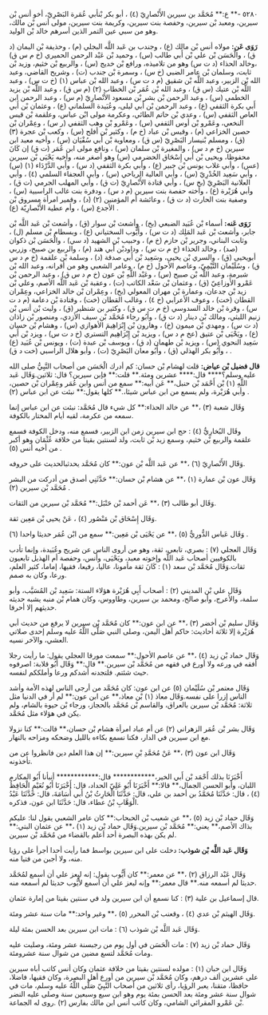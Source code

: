 ٥٢٨٠ -** ع:** مُحَمَّد بن سيرين الأَنْصارِيّ (٤) ، أبو بكر بْنأبي عُمَرة البَصْرِيّ، أخو أنس بْن سيرين، ومعبد بْن سيرين، وحفصة بنت سيرين، وكريمة بنت سيرين، مولى أنس بْن مالك، وهو من سبي عين التمر الذين أسرهم خالد بْن الوليد.

**رَوَى عَن:** مولاه أنس بْن مالك (ع) ، وجندب بن عَبد اللَّه البجلي (م) ، وحذيفة بْن اليمان (د ق) ، والْحَسَن بْن علي بْن أَبي طالب (س) ، وحميد بْن عَبْد الرحمن الحميري (خ م س ق) ،وخالد الحذاء (د ت س) وهو من تلاميذه، ورافع بْن خديج (س) ، والربيع بْن خثيم، وزيد بْن ثابت، وسلمان بْن عامر الضبي (خ س) ، وسمرة بْن جندب (ت) ، وشريح القاضي، وعبد الله بْن الزبير، وعبد اللَّه بْن شقيق (م د ت س) ، وعبد الله بْن عباس (١) (خ ت س) ، وعبد اللَّه بْن عتيك (س ق) ، وعبد الله بْن عُمَر بْن الخطاب (٢) (م س ق) ، وعبد اللَّه بْن يزيد الخطمي (س) ، وعبد الرحمن بْن بشر بْن مسعود الأَنْصارِيّ (م س) ، وعبد الرحمن ابن أَبي بكرة الثقفي (ع) ، وعبد الرحمن بْن أَبي ليلى، وعُبَيدة السلماني (ع) ، وعثمان بْن أَبي العاص الثقفي (س) ، وعدي بْن حاتم الطائي، وعكرمة مولى ابْن عباس، وعلقمة بْن قيس النخعي، وعَمْرو بْن أوس الثقفي (س) ، وعَمْرو بْن وهب الثقفي (ر س) ، وعِمْران بْن حصين الخزاعي (م) ، وقيس بْن عباد (خ م) ، وكثير بْن أفلح (س) ، وكعب بْن عجرة (٣) (ق) ، ومسلم بْنيسار البَصْرِيّ (س ق) ، ومعاوية بْن أَبي سُفْيَان (س) ، وأخيه معبد ابن سيرين (خ م د س) ، والمغيرة بْن سلمان (س) ، ونافع مولى ابن عُمَر (ت ق) إن كَانَ محفوظا، ويحيى بْن أَبي إِسْحَاق الحضرمي (س) وهو أصغر منه، وأخيه يَحْيَى بْن سيرين (عس) ، وأبي غلاب يونس بْن جبير (ع) ، وأبي بكرة الثقفي (د س) ، وأَبي الدَّرْدَاء (١) (س) ، وأبي سَعِيد الخُدْرِيّ (س) ، وأبي العالية الرياحي (س) ، وأبي العجفاء السلمي (٤) ، وأبي العلانية البَصْرِيّ (بخ س) ، وأبي قتادة الأَنْصارِيّ (ت ق) ، وأبي المهلب الجرمي (ت ق) ، وأبي هُرَيْرة (ع) ، وأخته حفصة بنت سيرين (م د س) ، ودفرة بنت غالب الراسبية (س) ، وصفية بنت الحارث (د ت ق) ، وعائشة أم المؤمنين (٢) (د) ، وقمير امرأة مسروق بْن الأجدع (س) ، وأم عطية الأَنْصارِيّة (ع) .

**رَوَى عَنه:** أسماء بْن عُبَيد الضبعي (بخ) ، وأشعث بْن سوار (ق) ، وأشعث بْن عَبد اللَّه بْن جابر، وأشعث بْن عَبد المَلِك (د ت س) ، وأَيُّوب السختياني (ع) ، وبسطام بْن مسلم (ل) ، وثابت البناني، وجرير بْن حازم (خ م) ، وحبيب بْن الشهيد (د سي) ، والْحَسَن بْن ذكوان (صد) ، وخالد الحذاء (خ م ت س) ، وداودبْن أَبي هند (م) ، والربيع بن صبيح، وزربي أبويحيى (ق) ، والسري بْن يحيى، وسَعِيد بْن أَبي صدقة (د) ، وسلمة بْن علقمة (خ م د س ق) ، وسُلَيْمان التَّيْمِيّ، وعاصم الأحول (خ م) ، وعامر الشعبي وهو من أقرانه، وعبد الله بْن شبرمة، وعبد اللَّه بْن صبيح (س) ، وعَبْد اللَّهِ بْن عون (خ م د س ق) ، وعبد الرحمن بْن عَمْرو الأَوزاعِيّ (ق) ، وعثمان بْن سَعْد الكاتب (ت) ، وعقبة بْن عَبد اللَّه الأصم، وعلي بْن زيد بْن جدعان، وعمارة بْن مهران المعولي (بخ) ، وعِمْران بْن خالد الخزاعي، وعِمْران القطان (خت) ، وعوف الأعرابي (خ ٤) ، وغالب القطان (خت) ، وقتادة بْن دعامة (م د ت س) ، وقرة بْن خالد السدوسي (خ م ت س ق) ، وكثير بن شنظير (ق) ، وليث بْن أنس بْن زنيم الليثي، ومالك بْن دينار (د ت ق) ، وأَبُو رجاء مُحَمَّد بْن سيف الأزدي، ومنصور بْن زاذان (د ت س) ، ومهدي بْن ميمون (خ) ، وهارون بْن إِبْرَاهِيمَ الأهوازي (س) ، وهشام بْن حسان (ع) ، ويَحْيَى بْن عتيق (عخ م د س) ، ويزيد بْن إِبْرَاهِيم التستري (خ د ت س) ، ويزد بْن أَبي سَعِيد النحوي (س) ، ويزيد بْن طهمان (د ق) ، ويوسف بْن عبدة (ت) ، ويونس بْن عُبَيد (ع) ، وأَبُو بكر الهذلي (ق) ، وأَبُو معان البَصْرِيّ (ت) ، وأبو هلال الراسبي (خت د ق) .

**قال فضيل بْن عياض:** قلت لهشام بْن حسان: كم أدرك الْحَسَن من أصحاب النَّبِيُّ صلى الله عليه وسلم؟**** قال:**** عشرين ومئة.** قلت:** فإبن سيرين؟ قال: ثلاثين.وَقَال عَبد اللَّهِ (١) بْن أَحْمَد بْن حنبل،** عَن أبيه:** سمع من أنس وابن عُمَر وعِمْران بْن حصين، وأبي هُرَيْرة، ولم يسمع من ابن عباس شيئا،.** كلها يقول:** نبئت عن ابن عباس (٢) .

وَقَال شعبة (٣) ،** عن خالد الحذاء:** كل شيء قال مُحَمَّد: نبئت عن ابن عباس إنما سمعه من عكرمة، لقيه أيام المختار بالكوفة.

وقَال البُخارِيُّ (٤) : حج ابن سيرين زمن ابن الزبير، فسمع منه، ودخل الكوفة فسمع علقمة والربيع بْن خثيم، وسمع زيد بْن ثابت، ولد لسنتين بقيتا من خلافة عُثْمَان وهو أكبر من أخيه أنس (٥) .

وَقَال الأَنْصارِيّ (٦) ،** عن عَبد اللَّه بْن عون:** كان مُحَمَّد يحدثبالحديث على حروفه.

وَقَال عون بْن عمارة (١) ،** عن هشام بْن حسان:** حَدَّثَنِي أصدق من أدركت من البشر مُحَمَّد بْن سيرين (٢) .

وَقَال أبو طالب (٣) ،** عَن أحمد بْن حَنْبَل:** مُحَمَّد بْن سيرين من الثقات.

وَقَال إِسْحَاق بْن مَنْصُور (٤) ، عَنْ يحيى بْن مَعِين ثقة.

وَقَال عَباس الدُّورِيُّ (٥) ،** عن يَحْيَى بْن مَعِين:** سمع من ابْن عُمَر حديثا واحدا (٦) .

وَقَال العجلي (٧) : بصري، تابعي، ثقة، وهو من أروى الناس عن شريح وعُبَيدة، وإنما تأدب بالكوفيين أصحاب عَبد اللَّه وإخوته معبد، ويَحْيَى، وأنس، وحفصة أم الهذيل تابعيون ثقات.وَقَال مُحَمَّد بْن سعد (١) : كَانَ ثقة مأمونا، عاليا، رفيعا، فقيها، إماما، كثير العلم، ورعا، وكان به صمم.

وَقَال علي بْن المديني (٢) : أصحاب أَبِي هُرَيْرة هؤلاء الستة: سَعِيد بْن المُسَيَّب، وأبو سلمة، والأعرج، وأبو صالح، ومحمد بن سيرين، وطاووس، وكان همام بْن منبه يشبه حديثه حديثهم إلا أحرفا.

وَقَال سليم بْن أخضر (٣) ،** عن ابن عون:** كان مُحَمَّد بْن سيرين لا يرفع من حديث أبي هُرَيْرة إلا ثلاثة أحاديث: حاكم أهل اليمن، وصلى النبي صَلَّى اللَّهُ عليه وسلم إحدى صلاتي العشي، والآخر نسيه.

وَقَال حماد بْن زيد (٤) ،** عن عاصم الأحول:** سمعت مورقا العجلي يقول: ما رأيت رجلا أفقه في ورعه ولا أورع في فقهه من مُحَمَّد بْن سيرين.** قال:** وَقَال أَبُو قلابة: اصرفوه حيث شئتم. فلتجدنه أشدكم ورعا وأملككم لنفسه.

وَقَال معتمر بْن سُلَيْمان (٥) عن ابن عون: كان مُحَمَّد من أرجى الناس لهذه الأمة وأشد الناس إزرا على نفسه.وَقَال معاذ (١) بْن معاذ،** عن ابن عون:** لم أر في الدنيا مثل ثلاثة: مُحَمَّد بْن سيرين بالعراق، والقاسم بْن مُحَمَّد بالحجاز، ورجاء بْن حيوة بالشام، ولم يكن في هؤلاء مثل مُحَمَّد.

وَقَال بشر بْن عُمَر الزهراني (٢) عن أم عباد امرأة هشام بْن حسان،** قالت:** كنا نزولا مع ابن سيرين في الدار، فكنا نسمع بكاءه بالليل وضحكه ومزاحه بالنهار.

وَقَال ابن عون (٣) ،** عَنْ مُحَمَّدِ بْنِ سيرين:** إن هذا العلم دين فانظروا عن من تأخذونه.

أَخْبَرَنَا بذلك أَحْمَد بْن أَبي الخير،************ قال:************ أنبأنا أَبُو المكارم اللبان، وأبو الحسن الجمال،** قالا:** أَخْبَرَنَا أَبُو عَلِيّ الحداد، قال: أَخْبَرَنَا أَبُو نُعَيْمٍ الْحَافِظُ (٤) ، قال: حَدَّثَنَا مُحَمَّدُ بن أحمد بن علي، قال: حَدَّثَنَا الْحَارِثُ بْنُ أَبي أُسَامَةَ، قال: حَدَّثَنَا عَبْدُ الْوَهَّابِ بْنُ عطاء، قال: حَدَّثَنَا ابن عون، فذكره.

وَقَال حماد بْن زيد (٥) ،** عن شعيب بْن الحبحاب:** كان عامر الشعبي يقول لنا: عليكم بذاك الأصم،** يعني:** مُحَمَّد بْن سيرين.وَقَال حماد بْن زيد (١) ،** عن عثمان البتي:** لم يكن بهذه البصرة أحد أعلم بالقضاء من مُحَمَّد بْن سيرين.

**وَقَال عَبد اللَّه بْن شوذب:** دخلت على ابن سيرين بواسط فما رأيت أحدا أجرأ على رؤيا منه، ولا أجبن من فتيا منه.

وَقَال عَبْد الرزاق (٢) ،** عن معمر:** كان أَيُّوب يقول: إنه ليعز علي أن أسمع لمُحَمَّد حديثا لم أسمعه منه.** قال معمر:** وإنه ليعز علي أن أسمع لأَيُّوب حديثا لم أسمعه منه.

قال إسماعيل بن علية (٣) : كنا نسمع أن ابن سيرين ولد في سنتين بقيتا من إمارة عثمان.

وَقَال الهيثم بْن عدي (٤) ، وقعنب بْن المحرر (٥) ،** وغير واحد:** مات سنة عشر ومئة.

وَقَال عَبد اللَّه بْن شوذب (٦) : مات ابن سيرين بعد الحسن بمئة ليلة.

وَقَال حماد بْن زيد (٧) : مات الْحَسَن في أول يوم من رجبسنة عشر ومئة، وصليت عليه ومات مُحَمَّد لتسع مضين من شوال سنة عشرومئة.

وَقَال ابن حبان (١) : مولده لسنتين بقيتا من خلافة عثمان وكان أنس كاتب أباه سيرين على عشرين ألف درهم، وكان مُحَمَّد بْن سيرين من أورع أهل البصرة، وكان فقيها، فاضلا، حافظا، متقنا، يعبر الرؤيا، رأى ثلاثين من أصحاب النَّبِيّ صَلَّى اللَّهُ عليه وسلم، مات في شوال سنة عشر ومئة بعد الحسن بمئة يوم وهو ابن سبع وسبعين سنة وصلى عليه النضر بْن عَمْرو المقرائي الشامي، وكان كاتب أنس ابن مالك بفارس (٢) .روى له الجماعة.
